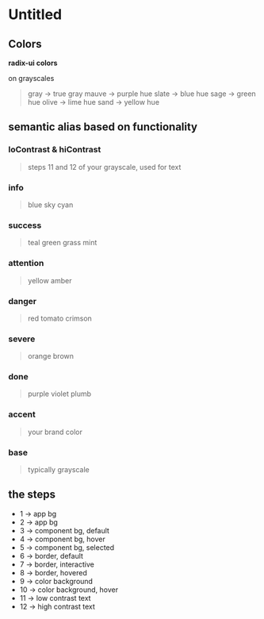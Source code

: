 # Untitled

## Colors

**radix-ui colors**

on grayscales

> gray -> true gray
> mauve -> purple hue
> slate -> blue hue
> sage -> green hue
> olive -> lime hue
> sand -> yellow hue

## semantic alias based on functionality

### loContrast & hiContrast

> steps 11 and 12 of your grayscale, used for text

### info

> blue
> sky
> cyan

### success

> teal
> green
> grass
> mint

### attention

> yellow
> amber

### danger

> red
> tomato
> crimson

### severe

> orange
> brown

### done

> purple
> violet
> plumb

### accent

> your brand color

### base

> typically grayscale

## the steps

- 1 -> app bg
- 2 -> app bg
- 3 -> component bg, default
- 4 -> component bg, hover
- 5 -> component bg, selected
- 6 -> border, default
- 7 -> border, interactive
- 8 -> border, hovered
- 9 -> color background
- 10 -> color background, hover
- 11 -> low contrast text
- 12 -> high contrast text
